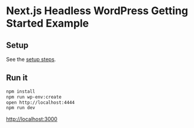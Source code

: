 # Next.js Headless WordPress Getting Started Example

## Setup

See the [setup steps](https://github.com/wpengine/faustjs#quick-start).

## Run it

```bash
npm install
npm run wp-env:create
open http://localhost:4444
npm run dev
```

[http://localhost:3000]()
